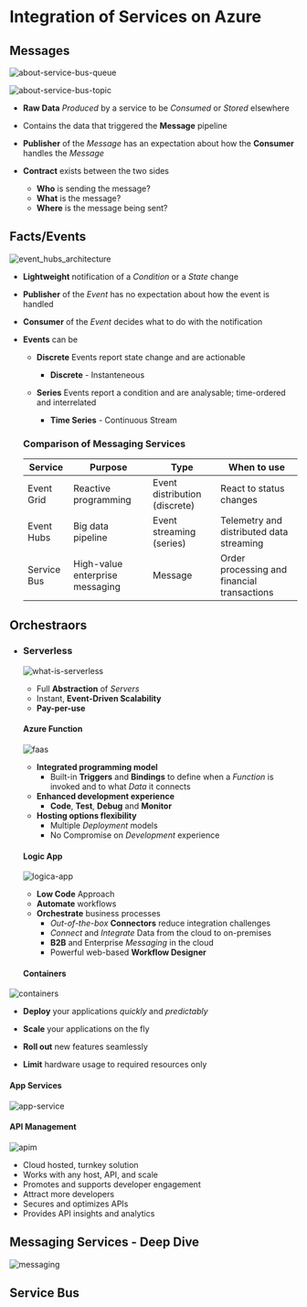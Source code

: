 # Integration of Services on Azure



## Messages

![about-service-bus-queue](./Assets/about-service-bus-queue.png)

![about-service-bus-topic](./Assets/about-service-bus-topic.png)

- **Raw Data** *Produced* by a service to be *Consumed* or *Stored* elsewhere

- Contains the data that triggered the **Message** pipeline

- **Publisher** of the *Message* has an expectation about how the **Consumer** handles the *Message*

- **Contract** exists between the two sides

  - **Who** is sending the message?
  - **What** is the message?
  - **Where** is the message being sent?

  

## Facts/Events

![event_hubs_architecture](./Assets/event_hubs_architecture.png)

- **Lightweight** notification of a *Condition* or a *State* change

- **Publisher** of the *Event* has no expectation about how the event is handled

- **Consumer** of the *Event* decides what to do with the notification

- **Events** can be

  - **Discrete** Events report state change and are actionable

    - **Discrete** - Instanteneous

  - **Series** Events report a condition and are analysable; time-ordered and interrelated

    - **Time Series** - Continuous Stream

      
    
  
  ### Comparison of Messaging Services
  
  | **Service** | **Purpose**                     | **Type**                      | **When to use**                             |
  | ----------- | ------------------------------- | ----------------------------- | ------------------------------------------- |
  | Event Grid  | Reactive programming            | Event distribution (discrete) | React to status changes                     |
  | Event Hubs  | Big data pipeline               | Event streaming (series)      | Telemetry and distributed data streaming    |
  | Service Bus | High-value enterprise messaging | Message                       | Order processing and financial transactions |



## Orchestraors

- ### Serverless

  ![what-is-serverless](./Assets/what-is-serverless.png)

  

  - Full **Abstraction** of *Servers*
  - Instant, **Event-Driven Scalability**
  - **Pay-per-use**

  

  #### Azure Function

  ![faas](./Assets/faas.png)

  

  - **Integrated programming model** 
    - Built-in **Triggers** and **Bindings** to define when a *Function* is invoked and to what *Data* it connects
  - **Enhanced development experience**
    - **Code**, **Test**, **Debug** and **Monitor**
  - **Hosting options flexibility**
    - Multiple *Deployment* models 
    - No Compromise on *Development* experience

  

  #### Logic App

  ![logica-app](./Assets/logica-app.png)

  - **Low Code** Approach
  - **Automate** workflows
  - **Orchestrate** business processes
    - *Out-of-the-box* **Connectors** reduce integration challenges
    - *Connect* and *Integrate* Data from the cloud to on-premises
    - **B2B** and Enterprise *Messaging* in the cloud
    - Powerful web-based **Workflow Designer**

  

  #### Containers

![containers](./Assets/containers.png)

- **Deploy** your applications *quickly* and *predictably*

- **Scale** your applications on the fly

- **Roll out** new features seamlessly

- **Limit** hardware usage to required resources only

  

#### App Services

![app-service](./Assets/app-service.png)



#### API Management

![apim](./Assets/apim.png)

- Cloud hosted, turnkey solution 
- Works with any host, API, and scale
- Promotes and supports developer engagement
- Attract more developers
- Secures and optimizes APIs
- Provides API insights and analytics



## Messaging Services - Deep Dive

![messaging](./Assets/messaging.png)



## Service Bus

